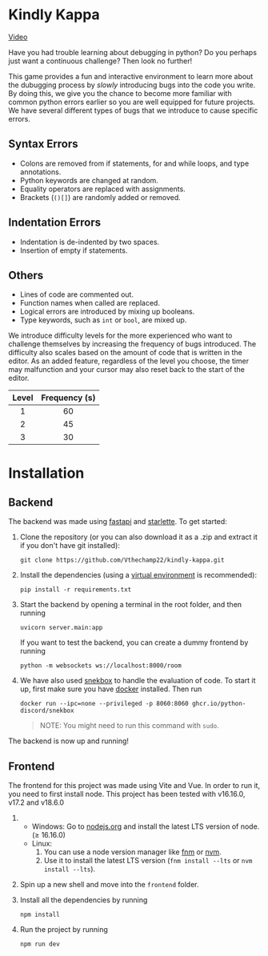 # Kindly Kappa

[Video](../../Videos/kindlykappa.mp4)

Have you had trouble learning about debugging in python? Do you perhaps just want a continuous challenge? Then look no further!

This game provides a fun and interactive environment to learn more about the dubugging process by _slowly_ introducing bugs into the code you write. By doing this, we give you the chance to become more familiar with common python errors earlier so you are well equipped for future projects. We have several different types of bugs that we introduce to cause specific errors.

## Syntax Errors

- Colons are removed from if statements, for and while loops, and type annotations.
- Python keywords are changed at random.
- Equality operators are replaced with assignments.
- Brackets (`()[]`) are randomly added or removed.

## Indentation Errors

- Indentation is de-indented by two spaces.
- Insertion of empty if statements.

## Others

- Lines of code are commented out.
- Function names when called are replaced.
- Logical errors are introduced by mixing up booleans.
- Type keywords, such as `int` or `bool`, are mixed up.

We introduce difficulty levels for the more experienced who want to challenge themselves by increasing the frequency of bugs introduced. The difficulty also scales based on the amount of code that is written in the editor. As an added feature, regardless of the level you choose, the timer may malfunction and your cursor may also reset back to the start of the editor.

| Level | Frequency (s) |
| :---: | :-----------: |
|   1   |      60       |
|   2   |      45       |
|   3   |      30       |

# Installation

## Backend

The backend was made using [fastapi](https://fastapi.tiangolo.com/) and [starlette](https://www.starlette.io/). To get started:

1. Clone the repository (or you can also download it as a .zip and extract it if you don't have git installed):
   ```
   git clone https://github.com/Vthechamp22/kindly-kappa.git
   ```
2. Install the dependencies (using a [virtual environment](https://realpython.com/python-virtual-environments-a-primer/) is recommended):
   ```
   pip install -r requirements.txt
   ```
3. Start the backend by opening a terminal in the root folder, and then running
   ```
   uvicorn server.main:app
   ```
   If you want to test the backend, you can create a dummy frontend by running
   ```
   python -m websockets ws://localhost:8000/room
   ```
4. We have also used [snekbox](https://github.com/python-discord/snekbox) to handle the evaluation of code. To start it up, first make sure you have [docker](https://www.docker.com/) installed. Then run
   ```
   docker run --ipc=none --privileged -p 8060:8060 ghcr.io/python-discord/snekbox
   ```
   > NOTE: You might need to run this command with `sudo`.

The backend is now up and running!

## Frontend

The frontend for this project was made using Vite and Vue. In order to run it, you need to first install node. This project has been tested with v16.16.0, v17.2 and v18.6.0

1. - Windows: Go to [nodejs.org](https://nodejs.org) and install the latest LTS version of node. (≥ 16.16.0)
   - Linux:
     1. You can use a node version manager like [fnm](https://github.com/Schniz/fnm) or [nvm](https://github.com/nvm-sh/nvm).
     2. Use it to install the latest LTS version (`fnm install --lts` or `nvm install --lts`).
2. Spin up a new shell and move into the `frontend` folder.
3. Install all the dependencies by running

   ```
   npm install
   ```

4. Run the project by running
   ```
   npm run dev
   ```
